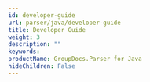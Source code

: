 ```yaml
---
id: developer-guide
url: parser/java/developer-guide
title: Developer Guide
weight: 3
description: ""
keywords: 
productName: GroupDocs.Parser for Java
hideChildren: False
---
```


